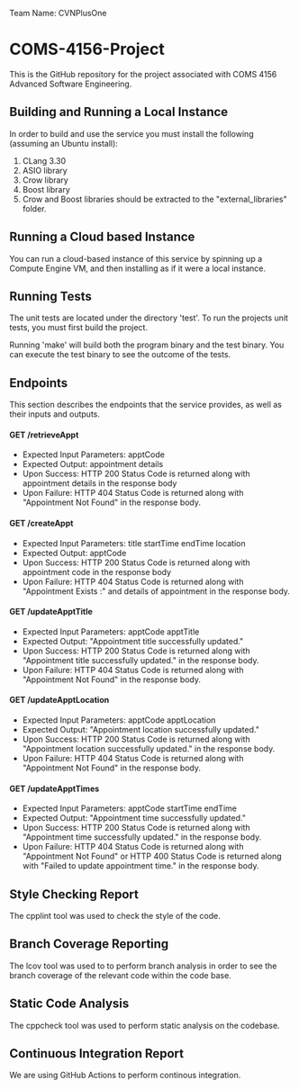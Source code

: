 Team Name: CVNPlusOne

# COMS-4156-Project
This is the GitHub repository for the project associated with COMS 4156 Advanced Software Engineering. 

## Building and Running a Local Instance
In order to build and use the service you must install the following (assuming an Ubuntu install):

1. CLang 3.30
2. ASIO library
3. Crow library
4. Boost library
5. Crow and Boost libraries should be extracted to the "external_libraries" folder.

## Running a Cloud based Instance
You can run a cloud-based instance of this service by spinning up a Compute Engine VM, and then installing as if it were a local instance.

## Running Tests
The unit tests are located under the directory 'test'. To run the projects unit tests, you must first build the project.

Running 'make' will build both the program binary and the test binary. You can execute the test binary to see the outcome of the tests.

## Endpoints
This section describes the endpoints that the service provides, as well as their inputs and outputs. 

#### GET /retrieveAppt
* Expected Input Parameters: apptCode
* Expected Output: appointment details
* Upon Success: HTTP 200 Status Code is returned along with appointment details in the response body
* Upon Failure: HTTP 404 Status Code is returned along with "Appointment Not Found" in the response body. 

#### GET /createAppt
* Expected Input Parameters: title startTime endTime location
* Expected Output: apptCode
* Upon Success: HTTP 200 Status Code is returned along with appointment code in the response body
* Upon Failure: HTTP 404 Status Code is returned along with "Appointment Exists :" and details of appointment in the response body. 

#### GET /updateApptTitle
* Expected Input Parameters: apptCode apptTitle
* Expected Output: "Appointment title successfully updated."
* Upon Success: HTTP 200 Status Code is returned along with "Appointment title successfully updated." in the response body.
* Upon Failure: HTTP 404 Status Code is returned along with "Appointment Not Found" in the response body. 

#### GET /updateApptLocation
* Expected Input Parameters: apptCode apptLocation
* Expected Output: "Appointment location successfully updated."
* Upon Success: HTTP 200 Status Code is returned along with "Appointment location successfully updated." in the response body.
* Upon Failure: HTTP 404 Status Code is returned along with "Appointment Not Found" in the response body. 

#### GET /updateApptTimes
* Expected Input Parameters: apptCode startTime endTime
* Expected Output: "Appointment time successfully updated."
* Upon Success: HTTP 200 Status Code is returned along with "Appointment time successfully updated." in the response body.
* Upon Failure: HTTP 404 Status Code is returned along with "Appointment Not Found" or HTTP 400 Status Code is returned along with "Failed to update appointment time." in the response body. 

## Style Checking Report
The cpplint tool was used to check the style of the code.

## Branch Coverage Reporting
The lcov tool was used to to perform branch analysis in order to see the branch coverage of the relevant code within the code base.

## Static Code Analysis
The cppcheck tool was used to perform static analysis on the codebase.

## Continuous Integration Report
We are using GitHub Actions to perform continous integration. 
